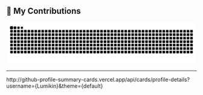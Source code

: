 



## 🐍 My Contributions

<div align="center">
  <picture>
    <source media="(prefers-color-scheme: dark)" srcset="https://raw.githubusercontent.com/Lumikin/Lumikin/output/github-contribution-grid-snake-dark.svg" />
    <source media="(prefers-color-scheme: light)" srcset="https://raw.githubusercontent.com/Lumikin/Lumikin/output/github-contribution-grid-snake.svg" />
    <img alt="github-snake" src="https://raw.githubusercontent.com/Lumikin/Lumikin/output/github-contribution-grid-snake.svg" />
  </picture>
</div>

<hr>
http://github-profile-summary-cards.vercel.app/api/cards/profile-details?username={Lumikin}&theme={default}
